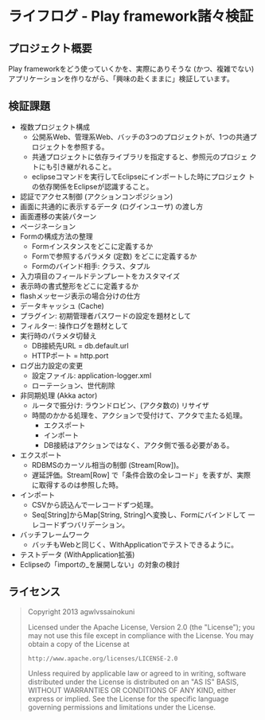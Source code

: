ライフログ - Play framework諸々検証
===================================

プロジェクト概要
----------------
Play frameworkをどう使っていくかを、実際にありそうな (かつ、複雑でない)
アプリケーションを作りながら、「興味の赴くままに」検証しています。

検証課題
--------
*   複数プロジェクト構成
    *   公開系Web、管理系Web、バッチの3つのプロジェクトが、1つの共通プ
        ロジェクトを参照する。
    *   共通プロジェクトに依存ライブラリを指定すると、参照元のプロジェ
        クトにも引き継がれること。
    *   eclipseコマンドを実行してEclipseにインポートした時にプロジェク
        トの依存関係をEclipseが認識すること。
*   認証でアクセス制御 (アクションコンポジション)
*   画面に共通的に表示するデータ (ログインユーザ) の渡し方
*   画面遷移の実装パターン
*   ページネーション
*   Formの構成方法の整理
    *   Formインスタンスをどこに定義するか
    *   Formで参照するパラメタ (定数) をどこに定義するか
    *   Formのバインド相手: クラス、タプル
*   入力項目のフィールドテンプレートをカスタマイズ
*   表示時の書式整形をどこに定義するか
*   flashメッセージ表示の場合分けの仕方
*   データキャッシュ (Cache)
*   プラグイン: 初期管理者パスワードの設定を題材として
*   フィルター: 操作ログを題材として
*   実行時のパラメタ切替え
    *   DB接続先URL = db.default.url
    *   HTTPポート = http.port
*   ログ出力設定の変更
    *   設定ファイル: application-logger.xml
    *   ローテーション、世代削除
*   非同期処理 (Akka actor)
    *   ルータで振分け: ラウンドロビン、(アクタ数の) リサイザ
    *   時間のかかる処理を、アクションで受付けて、アクタで主たる処理。
        *   エクスポート
        *   インポート
        *   DB接続はアクションではなく、アクタ側で張る必要がある。
*   エクスポート
    *   RDBMSのカーソル相当の制御 (Stream[Row])。
    *   遅延評価。Stream[Row] で「条件合致の全レコード」を表すが、実際
        に取得するのは参照した時。
*   インポート
    *   CSVから読込んで一レコードずつ処理。
    *   Seq[String]からMap[String, String]へ変換し、Formにバインドして
        一レコードずつバリデーション。
*   バッチフレームワーク
    *   バッチもWebと同じく、WithApplicationでテストできるように。
*   テストデータ (WithApplication拡張)
*   Eclipseの「importの_を展開しない」の対象の検討


ライセンス
----------
> Copyright 2013 agwlvssainokuni
>
> Licensed under the Apache License, Version 2.0 (the "License");
> you may not use this file except in compliance with the License.
> You may obtain a copy of the License at
>
>     http://www.apache.org/licenses/LICENSE-2.0
>
> Unless required by applicable law or agreed to in writing, software
> distributed under the License is distributed on an "AS IS" BASIS,
> WITHOUT WARRANTIES OR CONDITIONS OF ANY KIND, either express or implied.
> See the License for the specific language governing permissions and
> limitations under the License.
